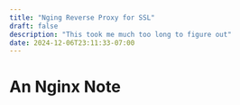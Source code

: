 ```yaml
---
title: "Nging Reverse Proxy for SSL"
draft: false
description: "This took me much too long to figure out"
date: 2024-12-06T23:11:33-07:00
---
```

# An Nginx Note